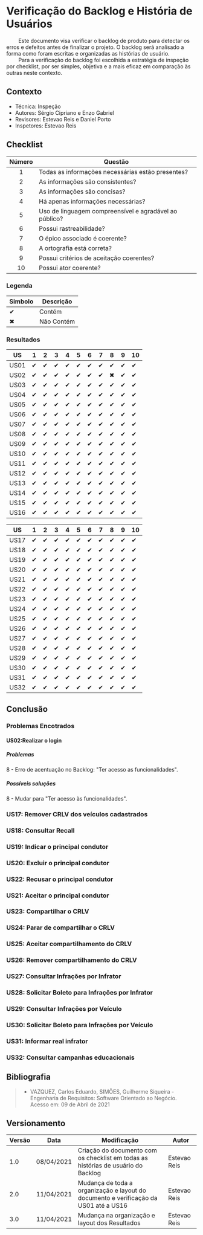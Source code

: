 # Verificação do Backlog e História de Usuários
&emsp; &emsp;Este documento visa verificar o backlog de produto para detectar os erros e defeitos antes de finalizar o projeto. O backlog será analisado a forma como foram escritas e organizadas as histórias de usuário.</br>
&emsp; &emsp;Para a verificação do backlog foi escolhida a estratégia de inspeção por checklist, por ser simples, objetiva e a mais eficaz em comparação às outras neste contexto.


## Contexto
 - Técnica: Inspeção
 - Autores: Sérgio Cipriano e Enzo Gabriel
 - Revisores: Estevao Reis e Daniel Porto
 - Inspetores: Estevao Reis
## Checklist

| Número | Questão |
|:--:|--|
| 1 | Todas as informações necessárias estão presentes? |
| 2 | As informações são consistentes? |
| 3 | As informações são concisas? |
| 4 | Há apenas informações necessárias? | 
| 5 | Uso de linguagem compreensível e agradável ao público? |
| 6 | Possui rastreabilidade? | 
| 7 | O épico associado é coerente? |
| 8 | A ortografia está correta? |
| 9 | Possui critérios de aceitação coerentes? |
| 10 | Possui ator coerente? |

### Legenda
|Simbolo|Descrição|
|-------|---------|
|✔     | Contém   |
|✖     |Não Contém|
### Resultados

|US  |1|2 |3|4 |5|6|7|8 |9|10|
|----|-|--|-|--|-|-|-|--|-|--|
|US01|✔|✔|✔|✔|✔|✔|✔|✔|✔|✔ |
|US02|✔|✔|✔|✔|✔|✔|✔|✖|✔|✔ |
|US03|✔|✔|✔|✔|✔|✔|✔|✔|✔|✔ |
|US04|✔|✔|✔|✔|✔|✔|✔|✔|✔|✔ |
|US05|✔|✔|✔|✔|✔|✔|✔|✔|✔|✔ |
|US06|✔|✔|✔|✔|✔|✔|✔|✔|✔|✔ |
|US07|✔|✔|✔|✔|✔|✔|✔|✔|✔|✔ |
|US08|✔|✔|✔|✔|✔|✔|✔|✔|✔|✔ |
|US09|✔|✔|✔|✔|✔|✔|✔|✔|✔|✔ |
|US10|✔|✔|✔|✔|✔|✔|✔|✔|✔|✔ |
|US11|✔|✔|✔|✔|✔|✔|✔|✔|✔|✔ |
|US12|✔|✔|✔|✔|✔|✔|✔|✔|✔|✔ |
|US13|✔|✔|✔|✔|✔|✔|✔|✔|✔|✔ |
|US14|✔|✔|✔|✔|✔|✔|✔|✔|✔|✔ |
|US15|✔|✔|✔|✔|✔|✔|✔|✔|✔|✔ |
|US16|✔|✔|✔|✔|✔|✔|✔|✔|✔|✔ |

|US  |1|2 |3|4 |5|6|7|8 |9|10|
|----|-|--|-|--|-|-|-|--|-|--|
|US17|✔|✔|✔|✔|✔|✔|✔|✔|✔|✔ |
|US18|✔|✔|✔|✔|✔|✔|✔|✔|✔|✔ |
|US19|✔|✔|✔|✔|✔|✔|✔|✔|✔|✔ |
|US20|✔|✔|✔|✔|✔|✔|✔|✔|✔|✔ |
|US21|✔|✔|✔|✔|✔|✔|✔|✔|✔|✔ |
|US22|✔|✔|✔|✔|✔|✔|✔|✔|✔|✔ |
|US23|✔|✔|✔|✔|✔|✔|✔|✔|✔|✔ |
|US24|✔|✔|✔|✔|✔|✔|✔|✔|✔|✔ |
|US25|✔|✔|✔|✔|✔|✔|✔|✔|✔|✔ |
|US26|✔|✔|✔|✔|✔|✔|✔|✔|✔|✔ |
|US27|✔|✔|✔|✔|✔|✔|✔|✔|✔|✔ |
|US28|✔|✔|✔|✔|✔|✔|✔|✔|✔|✔ |
|US29|✔|✔|✔|✔|✔|✔|✔|✔|✔|✔ |
|US30|✔|✔|✔|✔|✔|✔|✔|✔|✔|✔ |
|US31|✔|✔|✔|✔|✔|✔|✔|✔|✔|✔ |
|US32|✔|✔|✔|✔|✔|✔|✔|✔|✔|✔ |

## Conclusão
### Problemas Encotrados
#### US02:Realizar o login
##### Problemas 

8 - Erro de acentuação no Backlog: "Ter acesso as funcionalidades".
##### Possíveis soluções
 
8 - Mudar para "Ter acesso às funcionalidades".

### US17: Remover CRLV dos veículos cadastrados
### US18: Consultar Recall

### US19: Indicar o principal condutor

### US20: Excluir o principal condutor

### US22: Recusar o principal condutor
### US21: Aceitar o principal condutor

### US23: Compartilhar o CRLV

### US24: Parar de compartilhar o CRLV

### US25: Aceitar compartilhamento do CRLV
### US26: Remover compartilhamento do CRLV

### US27: Consultar Infrações por Infrator

### US28: Solicitar Boleto para Infrações por Infrator

### US29: Consultar Infrações por Veículo

### US30: Solicitar Boleto para Infrações por Veículo
### US31: Informar real infrator
### US32: Consultar campanhas educacionais
## Bibliografia

> - VAZQUEZ, Carlos Eduardo, SIMÕES, Guilherme Siqueira - Engenharia de Requisitos: Software Orientado ao Negócio. Acesso em: 09 de Abril de 2021

## Versionamento
| Versão | Data | Modificação | Autor |
|--|--|--|--|
| 1.0 | 08/04/2021 | Criação do documento com os checklist em todas as histórias de usuário do Backlog | Estevao Reis |
| 2.0 | 11/04/2021 | Mudança de toda a organização e layout do documento e verificação da US01 até a US16| Estevao Reis|
| 3.0 | 11/04/2021 | Mudança na organização e layout dos Resultados| Estevao Reis|